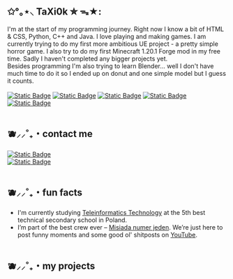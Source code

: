 ## ✩°｡⋆⸜ TaXi0k ✮ ᯓ★:
I'm at the start of my programming journey. Right now I know a bit of HTML & CSS, Python, C++ and Java. I love playing and making games. I am currently trying to do my first more ambitious UE project - a pretty simple horror game. I also try to do my first Minecraft 1.20.1 Forge mod in my free time. Sadly I haven't completed any bigger projects yet. <br>
Besides programming I'm also trying to learn Blender... well I don't have much time to do it so I ended up on donut and one simple model but I guess it counts. <br><br>
<a href="https://www.youtube.com/channel/UC8ZzXymGLiocWnd9ZMeTPAw/featured">![Static Badge](https://img.shields.io/badge/YouTube-%23db00ff?style=for-the-badge&logo=youtube&logoColor=white)</a>
<a href="https://www.instagram.com/taxi0k/">![Static Badge](https://img.shields.io/badge/Instagram-%23ae2ce1?style=for-the-badge&logo=instagram&logoColor=white)</a>
<a href="https://steamcommunity.com/id/TaXi0k/">![Static Badge](https://img.shields.io/badge/Steam%20Community-%238634c1?style=for-the-badge&logo=steam&logoColor=white)</a>
<a href="https://twitch.tv/taxi0k">![Static Badge](https://img.shields.io/badge/Twitch-%2364349e?style=for-the-badge&logo=twitch&logoColor=white)</a>
<a href="https://linktr.ee/taxi0k">![Static Badge](https://img.shields.io/badge/More%20links-%23472f79?style=for-the-badge&logo=linktree&logoColor=white)</a>
<br><br>



## 🫐⸝⸝˚₊・contact me

<a href="https://discord.com/users/748861794637971547">![Static Badge](https://img.shields.io/badge/Text%20me%20on%20discord-%23a00cdb?style=for-the-badge&logo=Discord&logoColor=Ffffff&labelColor=%238a0dc9)</a><br>
<a href="https://www.instagram.com/taxi0k/">![Static Badge](https://img.shields.io/badge/Message%20me%20on%20instagram-%23620ba4?style=for-the-badge&logo=Instagram&logoColor=Ffffff&labelColor=%234f0891)</a>
<br><br>



## 🫐⸝⸝˚₊・fun facts

- I'm currently studying <a href="https://pl.m.wikipedia.org/wiki/Technik_teleinformatyk">Teleinformatics Technology</a> at the 5th best technical secondary school in Poland.
- I’m part of the best crew ever – <a href="https://linktr.ee/misiadanumerjeden">Misiada numer jeden</a>. We’re just here to post funny moments and some good ol' shitposts on [YouTube](https://youtube.com/@misiadanumer1?si=KgymS_SF5ZK-UM5O).
<br><br>

## 🫐⸝⸝˚₊・my projects
<img stc="projectsGrid_MSW.svg" height=auto width=auto>
